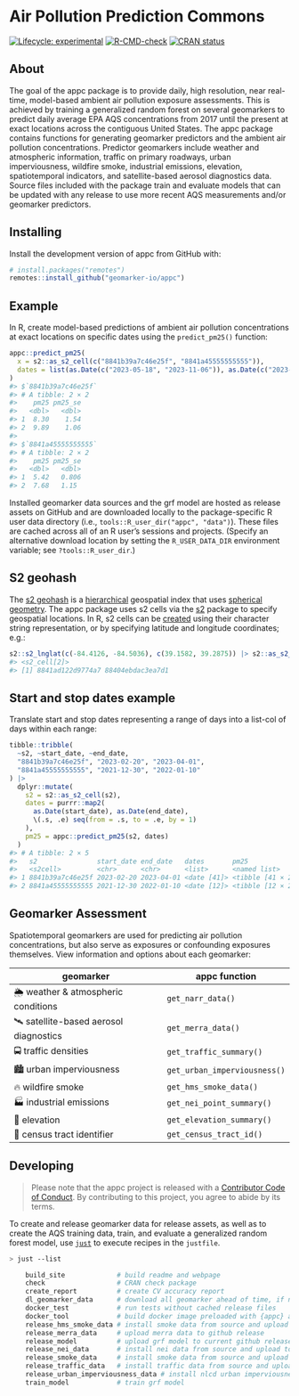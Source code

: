 
<!-- README.md is generated from README.Rmd. Please edit that file -->

# Air Pollution Prediction Commons

<!-- badges: start -->

[![Lifecycle:
experimental](https://img.shields.io/badge/lifecycle-experimental-orange.svg)](https://lifecycle.r-lib.org/articles/stages.html#experimental)
[![R-CMD-check](https://github.com/geomarker-io/appc/actions/workflows/R-CMD-check.yaml/badge.svg)](https://github.com/geomarker-io/appc/actions/workflows/R-CMD-check.yaml)
[![CRAN
status](https://www.r-pkg.org/badges/version/appc)](https://CRAN.R-project.org/package=appc)
<!-- badges: end -->

## About

The goal of the appc package is to provide daily, high resolution, near
real-time, model-based ambient air pollution exposure assessments. This
is achieved by training a generalized random forest on several
geomarkers to predict daily average EPA AQS concentrations from 2017
until the present at exact locations across the contiguous United
States. The appc package contains functions for generating geomarker
predictors and the ambient air pollution concentrations. Predictor
geomarkers include weather and atmospheric information, traffic on
primary roadways, urban imperviousness, wildfire smoke, industrial
emissions, elevation, spatiotemporal indicators, and satellite-based
aerosol diagnostics data. Source files included with the package train
and evaluate models that can be updated with any release to use more
recent AQS measurements and/or geomarker predictors.

## Installing

Install the development version of appc from GitHub with:

``` r
# install.packages("remotes")
remotes::install_github("geomarker-io/appc")
```

## Example

In R, create model-based predictions of ambient air pollution
concentrations at exact locations on specific dates using the
`predict_pm25()` function:

``` r
appc::predict_pm25(
  x = s2::as_s2_cell(c("8841b39a7c46e25f", "8841a45555555555")),
  dates = list(as.Date(c("2023-05-18", "2023-11-06")), as.Date(c("2023-06-22", "2023-08-15")))
)
#> $`8841b39a7c46e25f`
#> # A tibble: 2 × 2
#>    pm25 pm25_se
#>   <dbl>   <dbl>
#> 1  8.30    1.54
#> 2  9.89    1.06
#> 
#> $`8841a45555555555`
#> # A tibble: 2 × 2
#>    pm25 pm25_se
#>   <dbl>   <dbl>
#> 1  5.42   0.806
#> 2  7.68   1.15
```

Installed geomarker data sources and the grf model are hosted as release
assets on GitHub and are downloaded locally to the package-specific R
user data directory (i.e., `tools::R_user_dir("appc", "data")`). These
files are cached across all of an R user’s sessions and projects.
(Specify an alternative download location by setting the
`R_USER_DATA_DIR` environment variable; see `?tools::R_user_dir`.)

## S2 geohash

The [s2 geohash](https://s2geometry.io/) is a
[hierarchical](https://s2geometry.io/devguide/s2cell_hierarchy.html)
geospatial index that uses [spherical
geometry](https://s2geometry.io/about/overview). The appc package uses
s2 cells via the [s2](https://r-spatial.github.io/s2/) package to
specify geospatial locations. In R, s2 cells can be
[created](https://r-spatial.github.io/s2/reference/s2_cell.html#ref-examples)
using their character string representation, or by specifying latitude
and longitude coordinates; e.g.:

``` r
s2::s2_lnglat(c(-84.4126, -84.5036), c(39.1582, 39.2875)) |> s2::as_s2_cell()
#> <s2_cell[2]>
#> [1] 8841ad122d9774a7 88404ebdac3ea7d1
```

## Start and stop dates example

Translate start and stop dates representing a range of days into a
list-col of days within each range:

``` r
tibble::tribble(
  ~s2, ~start_date, ~end_date,
  "8841b39a7c46e25f", "2023-02-20", "2023-04-01",
  "8841a45555555555", "2021-12-30", "2022-01-10"
) |>
  dplyr::mutate(
    s2 = s2::as_s2_cell(s2),
    dates = purrr::map2(
      as.Date(start_date), as.Date(end_date),
      \(.s, .e) seq(from = .s, to = .e, by = 1)
    ),
    pm25 = appc::predict_pm25(s2, dates)
  )
#> # A tibble: 2 × 5
#>   s2               start_date end_date   dates       pm25             
#>   <s2cell>         <chr>      <chr>      <list>      <named list>     
#> 1 8841b39a7c46e25f 2023-02-20 2023-04-01 <date [41]> <tibble [41 × 2]>
#> 2 8841a45555555555 2021-12-30 2022-01-10 <date [12]> <tibble [12 × 2]>
```

## Geomarker Assessment

Spatiotemporal geomarkers are used for predicting air pollution
concentrations, but also serve as exposures or confounding exposures
themselves. View information and options about each geomarker:

| geomarker                             | appc function                |
|---------------------------------------|------------------------------|
| 🌦 weather & atmospheric conditions    | `get_narr_data()`            |
| 🛰 satellite-based aerosol diagnostics | `get_merra_data()`           |
| 🚍 traffic densities                  | `get_traffic_summary()`      |
| 🏙 urban imperviousness                | `get_urban_imperviousness()` |
| 🔥 wildfire smoke                     | `get_hms_smoke_data()`       |
| 🏭 industrial emissions               | `get_nei_point_summary()`    |
| 🗻 elevation                          | `get_elevation_summary()`    |
| 🔗 census tract identifier            | `get_census_tract_id()`      |

## Developing

> Please note that the appc project is released with a [Contributor Code
> of Conduct](http://geomarker.io/appc/CODE_OF_CONDUCT.html). By
> contributing to this project, you agree to abide by its terms.

To create and release geomarker data for release assets, as well as to
create the AQS training data, train, and evaluate a generalized random
forest model, use [`just`](https://just.systems/man/en/) to execute
recipes in the `justfile`.

``` sh
> just --list

    build_site             # build readme and webpage
    check                  # CRAN check package
    create_report          # create CV accuracy report
    dl_geomarker_data      # download all geomarker ahead of time, if not already cached
    docker_test            # run tests without cached release files
    docker_tool            # build docker image preloaded with {appc} and data
    release_hms_smoke_data # install smoke data from source and upload to github release
    release_merra_data     # upload merra data to github release
    release_model          # upload grf model to current github release
    release_nei_data       # install nei data from source and upload to github release
    release_smoke_data     # install smoke data from source and upload to github release
    release_traffic_data   # install traffic data from source and upload to github release
    release_urban_imperviousness_data # install nlcd urban imperviousness data from source and upload to github release
    train_model            # train grf model
```
